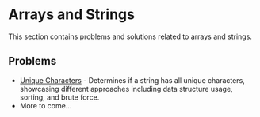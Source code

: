 # Arrays and Strings

This section contains problems and solutions related to arrays and strings.

## Problems

- [Unique Characters](arrays_and_strings/unique_characters.py) - Determines if a string has all unique characters, showcasing different approaches including data structure usage, sorting, and brute force.
- More to come...
